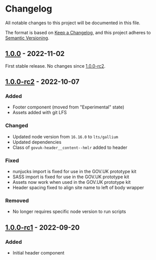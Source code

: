 # Changelog

All notable changes to this project will be documented in this file.

The format is based on [Keep a Changelog](https://keepachangelog.com/en/1.0.0/), and this project adheres to [Semantic Versioning](https://semver.org/spec/v2.0.0.html).

## [1.0.0] - 2022-11-02
First stable release. No changes since [1.0.0-rc2].

## [1.0.0-rc2] - 2022-10-07
### Added
- Footer component (moved from "Experimental" state)
- Assets added with git LFS
### Changed
- Updated node version from `16.16.0` to `lts/gallium`
- Updated dependencies
- Class of `govuk-header__content--hmlr` added to header
### Fixed
- nunjucks import is fixed for use in the GOV.UK prototype kit
- SASS import is fixed for use in the GOV.UK prototype kit
- Assets now work when used in the GOV.UK prototype kit
- Header spacing fixed to align site name to left of body wrapper
### Removed
- No longer requires specific node version to run scripts

## [1.0.0-rc1] - 2022-09-20
### Added
- Initial header component

[Unreleased]: https://github.com/LandRegistry/hmlr-frontend/compare/v1.0.0...HEAD
[1.0.0]: https://github.com/LandRegistry/hmlr-frontend/compare/v1.0.0-rc2...v1.0.0
[1.0.0-rc2]: https://github.com/LandRegistry/hmlr-frontend/compare/v1.0.0-rc1...v1.0.0-rc2
[1.0.0-rc1]: https://github.com/LandRegistry/hmlr-frontend/releases/tag/v1.0.0-rc1
